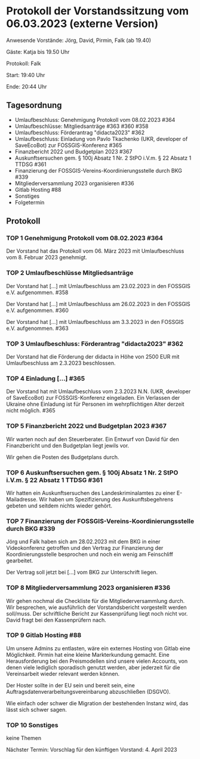 # Protokoll der Vorstandssitzung vom 06.03.2023 (externe Version)

Anwesende Vorstände: Jörg, David, Pirmin, Falk (ab 19.40)

Gäste: Katja bis 19.50 Uhr

Protokoll: Falk

Start: 19:40 Uhr

Ende: 20:44  Uhr

## Tagesordnung

- Umlaufbeschluss: Genehmigung Protokoll vom 08.02.2023 #364
- Umlaufbeschlüsse: Mitgliedsanträge #363 #360 #358
- Umlaufbeschluss: Förderantrag "didacta2023" #362
- Umlaufbeschluss: Einladung von Pavlo Tkachenko (UKR, developer of SaveEcoBot) zur FOSSGIS-Konferenz #365
- Finanzbericht 2022 und Budgetplan 2023 #367
- Auskunftsersuchen gem. § 100j Absatz 1 Nr. 2 StPO i.V.m. § 22 Absatz 1 TTDSG #361
- Finanzierung der FOSSGIS-Vereins-Koordinierungsstelle durch BKG #339
- Mitgliederversammlung 2023 organisieren #336
- Gitlab Hosting #88
- Sonstiges
- Folgetermin


## Protokoll

### TOP 1 Genehmigung Protokoll vom 08.02.2023 #364

Der Vorstand hat das Protokoll vom 06. März 2023 mit Umlaufbeschluss
vom 8. Februar 2023 genehmigt.

### TOP 2 Umlaufbeschlüsse Mitgliedsanträge

Der Vorstand hat [...] mit Umlaufbeschluss am 23.02.2023 in den
FOSSGIS e.V. aufgenommen. #358

Der Vorstand hat [...] mit Umlaufbeschluss am 26.02.2023
in den FOSSGIS e.V. aufgenommen. #360

Der Vorstand hat [...] mit Umlaufbeschluss am 3.3.2023 in den
FOSSGIS e.V. aufgenommen. #363


### TOP 3 Umlaufbeschluss: Förderantrag "didacta2023" #362

Der Vorstand hat die Förderung der didacta in Höhe von 2500 EUR mit
Umlaufbeschluss am 2.3.2023 beschlossen.


### TOP 4 Einladung [...] #365

Der Vorstand hat mit Umlaufbeschluss vom 2.3.2023 N.N.
(UKR, developer of SaveEcoBot) zur FOSSGIS-Konferenz eingeladen. Ein
Verlassen der Ukraine ohne Einladung ist für Personen im
wehrpflichtigen Alter derzeit nicht möglich. #365


### TOP 5 Finanzbericht 2022 und Budgetplan 2023 #367

Wir warten noch auf den Steuerberater. Ein Entwurf von David für den
Finanzbericht und den Budgetplan liegt jewils vor.

Wir gehen die Posten des Budgetplans durch.


### TOP 6 Auskunftsersuchen gem. § 100j Absatz 1 Nr. 2 StPO i.V.m. § 22 Absatz 1 TTDSG #361

Wir hatten ein Auskunftsersuchen des Landeskriminalamtes zu einer
E-Mailadresse. Wir haben um Spezifizierung des Auskunftsbegehrens
gebeten und seitdem nichts wieder gehört.


### TOP 7 Finanzierung der FOSSGIS-Vereins-Koordinierungsstelle durch BKG #339

Jörg und Falk haben sich am 28.02.2023 mit dem BKG in einer
Videokonferenz getroffen und den Vertrag zur Finanzierung der
Koordinierungsstelle besprochen und noch ein wenig am Feinschliff
gearbeitet.

Der Vertrag soll jetzt bei [...] vom BKG zur Unterschrift
liegen.


### TOP 8 Mitgliederversammlung 2023 organisieren #336

Wir gehen nochmal die Checkliste für die Mitgliederversammlung
durch. Wir besprechen, wie ausführlich der Vorstandsbericht
vorgestellt werden soll/muss. Der schriftliche Bericht zur
Kassenprüfung liegt noch nicht vor. David fragt bei den Kassenprüfern
nach.

### TOP 9  Gitlab Hosting #88

Um unsere Admins zu entlasten, wäre ein externes Hosting von Gitlab
eine Möglichkeit. Pirmin hat eine kleine Markterkundung gemacht. Eine
Herausforderung bei den Preismodellen sind unsere vielen Accounts, von
denen viele lediglich sporadisch genutzt werden, aber jederzeit für
die Vereinsarbeit wieder relevant werden können.

Der Hoster sollte in der EU sein und bereit sein, eine
Auftragsdatenverarbeitungsvereinbarung abzuschließen (DSGVO).

Wie einfach oder schwer die Migration der bestehenden Instanz wird,
das lässt sich schwer sagen.


### TOP 10 Sonstiges

keine Themen


Nächster Termin: Vorschlag für den künftigen Vorstand: 4. April 2023
